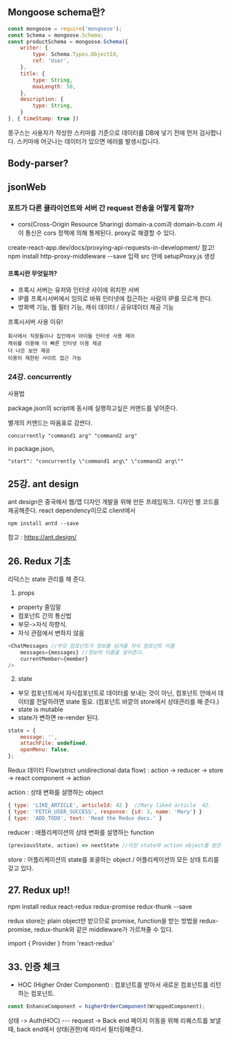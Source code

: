 ## Mongoose schema란?

```javascript
const mongoose = require('mongoose');
const Schema = mongoose.Schema;
const productSchema = mongoose.Schema({
    writer: {
        type: Schema.Types.ObjectId,
        ref: 'User',
    },
    title: {
        type: String,
        maxLength: 50,
    },
    description: {
        type: String,
    }
}, { timeStamp: true })
```
몽구스는 사용자가 작성한 스키마를 기준으로 데이터를 DB에 넣기 전에 먼저 검사합니다. 스키마에 어긋나는 데이터가 있으면 에러를 발생시킵니다.


## Body-parser?

## jsonWeb


### 포트가 다른 클라이언트와 서버 간 request 전송을 어떻게 할까?

- cors(Cross-Origin Resource Sharing)
domain-a.com과 domain-b.com 사이 통신은 cors 정책에 의해 통제된다.
proxy로 해결할 수 있다.

create-react-app.dev/docs/proxying-api-requests-in-development/ 참고!
npm install http-proxy-middleware --save 입력
src 안에 setupProxy.js 생성

#### 프록시란 무엇일까?
- 프록시 서버는 유저와 인터넷 사이에 위치한 서버
- IP를 프록시서버에서 임의로 바꿔 인터넷에 접근하는 사람의 IP를 모르게 한다.
- 방화벽 기능, 웹 필터 기능, 캐쉬 데이터 / 공유데이터 제공 기능

프록시서버 사용 이유!

    회사에서 직원들이나 집안에서 아이들 인터넷 사용 제어
    캐쉬를 이용해 더 빠른 인터넷 이용 제공
    더 나은 보안 제공
    이용이 제한된 사이트 접근 가능


### 24강. concurrently

사용법

package.json의 script에 동시에 실행하고싶은 커맨드를 넣어준다.

별개의 커맨드는 따옴표로 감싼다.

    concurrently "command1 arg" "command2 arg"

in package.json, 

    "start": "concurrently \"command1 arg\" \"command2 arg\""

## 25강. ant design

ant design은 중국에서 웹/앱 디자인 개발을 위해 만든 프레임워크.
디자인 별 코드를 제공해준다.
react dependency이므로 client에서

    npm install antd --save

참고 : https://ant.design/


## 26. Redux 기초

리덕스는 state 관리를 해 준다.

1. props
- property 줄임말 
- 컴포넌트 간의 통신법
- 부모->자식 하향식.
- 자식 관점에서 변하지 않음

```Javascript
<ChatMessages //부모 컴포넌트가 정보를 넘겨줄 자식 컴포넌트 이름
    messages={messages} //정보의 이름을 넣어준다.
    currentMember={member}
/>
```

2. state
- 부모 컴포넌트에서 자식컴포넌트로 데이터를 보내는 것이 아닌, 컴포넌트 안에서 데이터를 전달하려면 state 필요. (컴포넌트 바깥의 store에서 상태관리를 해 준다.)
- state is mutable
- state가 변하면 re-render 된다.

```Javascript
state = {
    message: '',
    attachFile: undefined,
    openMenu: false,
};
```

Redux 데이터 Flow(strict unidirectional data flow)
: action ->  reducer -> store -> react component -> action

action : 상태 변화를 설명하는 object
```Javascript
{ type: 'LIKE_ARTICLE', articleId: 42 }  //Mary liked article  42.
{ type: 'FETCH_USER_SUCCESS', response: {id: 3, name: 'Mary'} }
{ type: 'ADD_TODO', text: 'Read the Redux docs.' }
```

reducer : 애플리케이션의 상태 변화를 설명하는 function
```Javascript
(previousState, action) => nextState //이전 state와 action object를 받은 후에 next state를 return한다.
```

store : 어플리케이션의 state를 포괄하는 object / 어플리케이션의 모든 상태 트리를 갖고 있다.


## 27. Redux up!!

npm install redux react-redux redux-promise redux-thunk --save

redux store는 plain object만 받으므로 promise, function을 받는 방법을 redux-promise, redux-thunk와 같은 middleware가 가르쳐줄 수 있다. 

import { Provider } from 'react-redux'


## 33. 인증 체크

- HOC (Higher Order Component)
 : 컴포넌트를 받아서 새로운 컴포넌트를 리턴하는 컴포넌트. 
```Javascript
const EnhanceComponent = higherOrderComponent(WrappedComponent);
```

상태 -> Auth(HOC) --- request -> Back end
페이지 이동을 위해 리퀘스트를 보낼 때, back end에서 상태(권한)에 따라서 필터링해준다.
